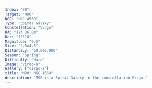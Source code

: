```yaml
---
Index: "90"
Target: "M90"
NGC: "NGC 4569"
Type: "Spiral Galaxy"
Constellation: "Virgo"
RA: "12h 36.8m"
Dec: "13°10"
Magnitude: "9.5"
Size: "9.5x4.5"
DistanceLy: "60,000,000"
Season: "Spring"
Difficulty: "Hard"
Image: "virgo-a"
Gallery: ["virgo-a"]
title: "M90: NGC 4569"
description: "M90 is a Spiral Galaxy in the constellation Virgo."
---
```

